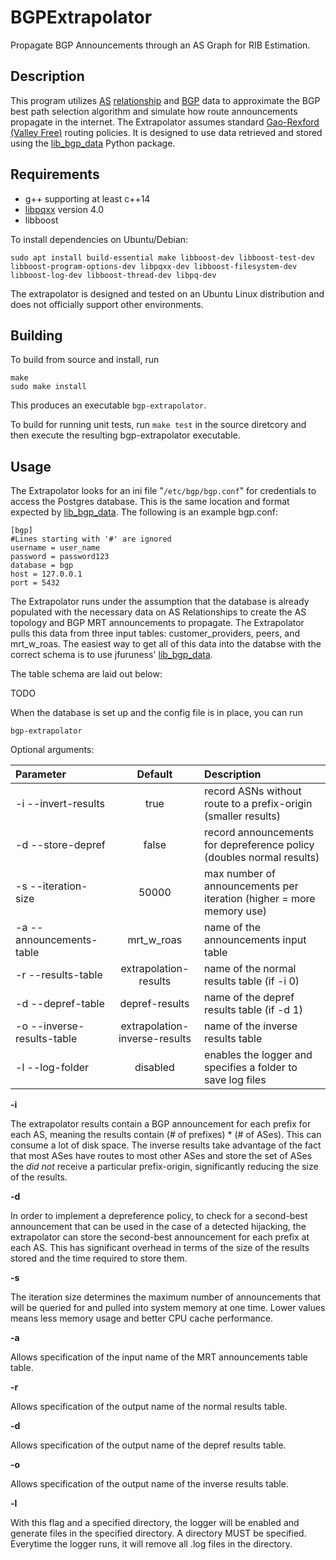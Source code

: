# BGPExtrapolator
Propagate BGP Announcements through an AS Graph for RIB Estimation. 

## Description

This program utilizes
[AS](https://en.wikipedia.org/wiki/Autonomous_system_(Internet))
[relationship](http://www.caida.org/data/as-relationships/) and
[BGP](https://en.wikipedia.org/wiki/Border_Gateway_Protocol) data to
approximate the BGP best path selection algorithm and simulate how route
announcements propagate in the internet. The Extrapolator assumes standard
[Gao-Rexford (Valley
Free)](https://people.eecs.berkeley.edu/~sylvia/cs268-2019/papers/gao-rexford.pdf)
routing policies. It is designed to use data retrieved and stored using the
[lib_bgp_data](https://github.com/jfuruness/lib_bgp_data) Python package. 

## Requirements

* g++ supporting at least c++14
* [libpqxx](http://pqxx.org/development/libpqxx/) version 4.0
* libboost  

To install dependencies on Ubuntu/Debian:
```
sudo apt install build-essential make libboost-dev libboost-test-dev libboost-program-options-dev libpqxx-dev libboost-filesystem-dev libboost-log-dev libboost-thread-dev libpq-dev
```

The extrapolator is designed and tested on an Ubuntu Linux distribution and
does not officially support other environments. 

## Building 

To build from source and install, run 
```
make
sudo make install
```

This produces an executable `bgp-extrapolator`. 

To build for running unit tests, run `make test` in the source diretcory and
then execute the resulting bgp-extrapolator executable.

## Usage

The Extrapolator looks for an ini file "`/etc/bgp/bgp.conf`" for credentials to
access the Postgres database. This is the same location and format expected by
[lib_bgp_data](https://github.com/jfuruness/lib_bgp_data).  The following is an
example bgp.conf:

```
[bgp]
#Lines starting with '#' are ignored 
username = user_name
password = password123
database = bgp
host = 127.0.0.1
port = 5432

```

The Extrapolator runs under the assumption that the database is already
populated with the necessary data on AS Relationships to create the AS topology
and BGP MRT announcements to propagate. The Extrapolator pulls this data from
three input tables: customer_providers, peers, and mrt_w_roas. The easiest way
to get all of this data into the databse with the correct schema is to use
jfuruness' [lib_bgp_data](https://github.com/jfuruness/lib_bgp_data). 

The table schema are laid out below:

TODO

When the database is set up and the config file is in place, you can run 
```
bgp-extrapolator
```

Optional arguments:

| Parameter | Default   | Description |
| :--- | :---: | :--- |
| -i --invert-results | true | record ASNs without route to a prefix-origin (smaller results)
| -d --store-depref | false | record announcements for depreference policy (doubles normal results)
| -s --iteration-size | 50000 | max number of announcements per iteration (higher = more memory use)
| -a --announcements-table | mrt_w_roas | name of the announcements input table
| -r --results-table | extrapolation-results | name of the normal results table (if -i 0)
| -d --depref-table | depref-results | name of the depref results table (if -d 1)
| -o --inverse-results-table | extrapolation-inverse-results | name of the inverse results table
| -l --log-folder | disabled | enables the logger and specifies a folder to save log files

**-i**

The extrapolator results contain a BGP announcement for each prefix for each AS, meaning the results contain (# of prefixes) * (# of ASes). This can consume a lot of disk space. The inverse results take advantage of the fact that most ASes have routes to most other ASes and store the set of ASes the _did not_ receive a particular prefix-origin, significantly reducing the size of the results.

**-d**

In order to implement a depreference policy, to check for a second-best announcement that can be used in the case of a detected hijacking, the extrapolator can store the second-best announcement for each prefix at each AS. This has significant overhead in terms of the size of the results stored and the time required to store them.

**-s**

The iteration size determines the maximum number of announcements that will be queried for and pulled into system memory at one time. Lower values means less memory usage and better CPU cache performance.

**-a**

Allows specification of the input name of the MRT announcements table table.

**-r**

Allows specification of the output name of the normal results table.

**-d**

Allows specification of the output name of the depref results table.

**-o**

Allows specification of the output name of the inverse results table.

**-l**

With this flag and a specified directory, the logger will be enabled and generate files in the specified directory. A directory MUST be specified. Everytime the logger runs, it will remove all .log files in the directory.


